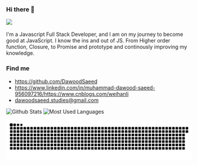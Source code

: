 ### Hi there 👋

![](https://camo.githubusercontent.com/ef58df8ce3f9c7d4948f2ce7a7c42f2903e3e0a69918d885c0fc6e72378c8085/68747470733a2f2f6d656469612e67697068792e636f6d2f6d656469612f6575416e4f6b4c4757746448472f67697068792e676966)

I'm a Javascript Full Stack Developer, and I am on my journey to become good at JavaScript. I know the ins and out of JS.
From Higher order function, Closure, to Promise and prototype and continously improving my knowledge.


### Find me

- <https://github.com/DawoodSaeed>
- <https://www.linkedin.com/in/muhammad-dawood-saeed-956097216/https://www.cnblogs.com/weihanli>
- <dawoodsaeed.studies@gmail.com>

![Github Stats](https://github-readme-stats.vercel.app/api?username=DawoodSaeed&show_icons=true&theme=dark&count_private=true)
![Most Used Languages](https://github-readme-stats.vercel.app/api/top-langs/?username=DawoodSaeed&theme=dark&layout=compact)

<picture>
  <source
    media="(prefers-color-scheme: dark)"
    srcset="https://raw.githubusercontent.com/WeihanLi/WeihanLi/output/github-contribution-grid-snake-dark.svg"
  />
  <source
    media="(prefers-color-scheme: light)"
    srcset="https://raw.githubusercontent.com/WeihanLi/WeihanLi/output/github-contribution-grid-snake.svg"
  />
  <img
    alt="github contribution grid snake animation"
    src="https://raw.githubusercontent.com/WeihanLi/WeihanLi/output/github-contribution-grid-snake.svg"
  />
</picture>
